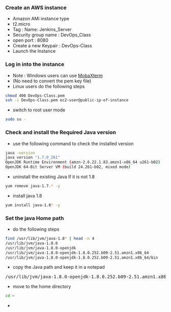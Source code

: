 ### Create an AWS instance 
* Amazon AMi instance type
* t2.micro
* Tag : Name: Jenkins_Server
* Security group name : DevOps_Class
* open port : 8080
* Create a new Keypair : DevOps-Class
* Launch the Instance
### Log in into the instance
* Note : Windows users can use [MobaXterm](https://mobaxterm.mobatek.net/)
* (No need to convert the pem key file)
* Linux users do the following steps
``` bash
chmod 400 DevOps-Class.pem
ssh -i DevOps-Class.pem ec2-user@public-ip-of-instance
```
* switch to root user mode
``` bash
sudo su -
```
### Check and install the Required Java version
* use the following command to check the installed version
``` bash
java -version
java version "1.7.0_261"
OpenJDK Runtime Environment (amzn-2.6.22.1.83.amzn1-x86_64 u261-b02)
OpenJDK 64-Bit Server VM (build 24.261-b02, mixed mode)
```
* uninstall the existing Java If it is not 1.8 
``` bash
yum remove java-1.7.* -y
```
* install java 1.8
``` bash
yum install java-1.8* -y
```
### Set the java Home path
* do the following steps
``` bash
find /usr/lib/jvm/java-1.8* | head -n 4
/usr/lib/jvm/java-1.8.0
/usr/lib/jvm/java-1.8.0-openjdk
/usr/lib/jvm/java-1.8.0-openjdk-1.8.0.252.b09-2.51.amzn1.x86_64
/usr/lib/jvm/java-1.8.0-openjdk-1.8.0.252.b09-2.51.amzn1.x86_64/bin
```
* copy the Java path and keep it in a notepad
<pre>
/usr/lib/jvm/java-1.8.0-openjdk-1.8.0.252.b09-2.51.amzn1.x86_64
</pre>
* move to the home directory
``` bash
cd ~
```
* 
